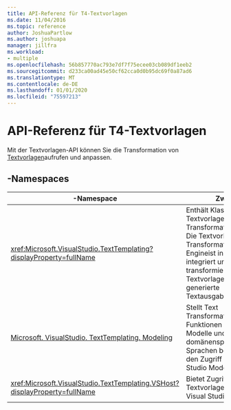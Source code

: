 ```yaml
---
title: API-Referenz für T4-Textvorlagen
ms.date: 11/04/2016
ms.topic: reference
author: JoshuaPartlow
ms.author: joshuapa
manager: jillfra
ms.workload:
- multiple
ms.openlocfilehash: 56b857770ac793e7df7f75ecee03cb089df1eeb2
ms.sourcegitcommit: d233ca00ad45e50cf62cca0d0b95dc69f0a87ad6
ms.translationtype: MT
ms.contentlocale: de-DE
ms.lasthandoff: 01/01/2020
ms.locfileid: "75597213"
---
```

# <a name="api-reference-for-t4-text-templates"></a>API-Referenz für T4-Textvorlagen

Mit der Textvorlagen-API können Sie die Transformation von [Textvorlagen](../modeling/code-generation-and-t4-text-templates.md)aufrufen und anpassen.

## <a name="namespaces"></a>-Namespaces

|-Namespace|Zweck|
|-|-|
|<xref:Microsoft.VisualStudio.TextTemplating?displayProperty=fullName>|Enthält Klassen für die Textvorlagen-Transformationsfunktion. Die Textvorlagen-Transformations-Engineist in Visual Studio integriert und transformiert Textvorlagendateien in generierte Textausgabedateien.|
|[Microsoft. VisualStudio. TextTemplating. Modeling](/previous-versions/ee844312(v=vs.140))|Stellt Text Transformations Funktionen für UML-Modelle und domänenspezifische Sprachen bereit, z. b. den Zugriff auf Visual Studio ModelBus.|
|<xref:Microsoft.VisualStudio.TextTemplating.VSHost?displayProperty=fullName>|Bietet Zugriff auf den Textvorlagen Dienst in Visual Studio.|

